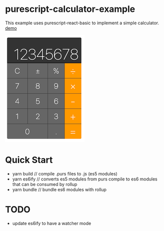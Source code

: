 # purescript-calculator-example

This example uses purescript-react-basic to implement a simple calculator. [demo](https://kevinbarabash.github.io/purescript-calculator-example/)

![calculator](calculator.png)

# Quick Start

- yarn build  // compile .purs files to .js (es5 modules)
- yarn es6ify // converts es5 modules from purs compile to es6 modules that can be consumed by rollup
- yarn bundle // bundle es6 modules with rollup

# TODO

- update es6ify to have a watcher mode
